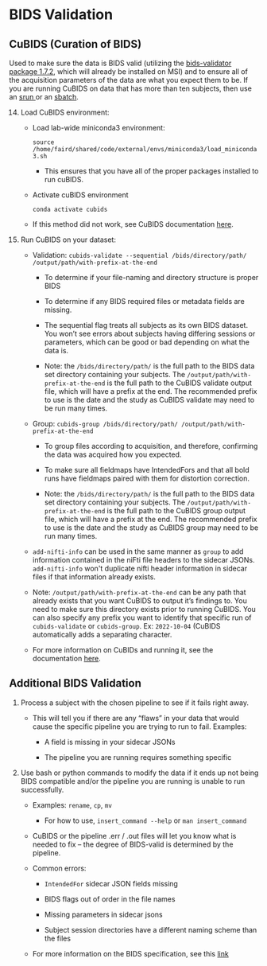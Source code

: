 # BIDS Validation

## CuBIDS (Curation of BIDS)

Used to make sure the data is BIDS valid (utilizing the [bids-validator package 1.7.2](https://cubids.readthedocs.io/en/latest/installation.html#:~:text=Now%20that%20we,%24), which will already be installed on MSI) and to ensure all of the acquisition parameters of the data are what you expect them to be. If you are running CuBIDS on data that has more than ten subjects, then use an [srun ](slurm-params.md#srun)or an [sbatch](slurm-params.md#sbatch).

14. Load CuBIDS environment: 

    - Load lab-wide miniconda3 environment: 

        `source /home/faird/shared/code/external/envs/miniconda3/load_miniconda3.sh`

        - This ensures that you have all of the proper packages installed to run cuBIDS.

    - Activate cuBIDS environment

        `conda activate cubids`

    - If this method did not work, see CuBIDS documentation [here](https://cubids.readthedocs.io/en/latest/installation.html).

1. Run CuBIDS on your dataset:

    - Validation: `cubids-validate --sequential /bids/directory/path/ /output/path/with-prefix-at-the-end`

        - To determine if your file-naming and directory structure is proper BIDS

        - To determine if any BIDS required files or metadata fields are missing.

        - The sequential flag treats all subjects as its own BIDS dataset. You won’t see errors about subjects having differing sessions or parameters, which can be good or bad depending on what the data is.

        - Note: the `/bids/directory/path/` is the full path to the BIDS data set directory containing your subjects. The `/output/path/with-prefix-at-the-end` is the full path to the CuBIDS validate output file, which will have a prefix at the end. The recommended prefix to use is the date and the study as CuBIDS validate may need to be run many times.

    - Group: `cubids-group /bids/directory/path/ /output/path/with-prefix-at-the-end`

        - To group files according to acquisition, and therefore, confirming the data was acquired how you expected.

        - To make sure all fieldmaps have IntendedFors and that all bold runs have fieldmaps paired with them for distortion correction.

        - Note: the `/bids/directory/path/` is the full path to the BIDS data set directory containing your subjects. The `/output/path/with-prefix-at-the-end` is the full path to the CuBIDS group output file, which will have a prefix at the end. The recommended prefix to use is the date and the study as CuBIDS group may need to be run many times.

    - `add-nifti-info` can be used in the same manner as `group` to add information contained in the niFti file headers to the sidecar JSONs. `add-nifti-info` won't duplicate nifti header information in sidecar files if that information already exists.

    - Note: `/output/path/with-prefix-at-the-end` can be any path that already exists that you want CuBIDS to output it’s findings to. You need to make sure this directory exists prior to running CuBIDS. You can also specify any prefix you want to identify that specific run of `cubids-validate` or `cubids-group`. Ex: `2022-10-04` (CuBIDS automatically adds a separating character.

    - For more information on CuBIDs and running it, see the documentation [here](https://cubids.readthedocs.io/en/latest/index.html).

## Additional BIDS Validation 

1. Process a subject with the chosen pipeline to see if it fails right away. 

    - This will tell you if there are any “flaws” in your data that would cause the specific pipeline you are trying to run to fail. Examples:

        - A field is missing in your sidecar JSONs

        - The pipeline you are running requires something specific

2. Use bash or python commands to modify the data if it ends up not being BIDS compatible and/or the pipeline you are running is unable to run successfully.

    - Examples: `rename`, `cp`, `mv`

        - For how to use, `insert_command --help` or `man insert_command` 

    - CuBIDS or the pipeline .err / .out files will let you know what is needed to fix – the degree of BIDS-valid is determined by the pipeline.

    - Common errors: 

        - `IntendedFor` sidecar JSON fields missing

        - BIDS flags out of order in the file names

        - Missing parameters in sidecar jsons

        - Subject session directories have a different naming scheme than the files
        
    - For more information on the BIDS specification, see this [link](https://github.com/PennLINC/CuBIDS)